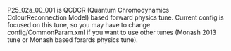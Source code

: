 P25_02a_00_001 is QCDCR (Quantum Chromodynamics ColourReconnection Model) based forward physics tune.
Current config is focused on this tune, so you may have to change config/CommonParam.xml if you want to use other tunes (Monash 2013 tune or Monash based forards physics tune).